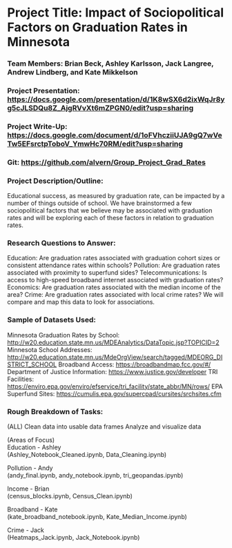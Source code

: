 # Project Title: Impact of Sociopolitical Factors on Graduation Rates in Minnesota

### Team Members: Brian Beck, Ashley Karlsson, Jack Langree, Andrew Lindberg, and  Kate Mikkelson

### Project Presentation: https://docs.google.com/presentation/d/1K8wSX6d2ixWqJr8yg5cJLSDQu8Z_AjgRVvXt6mZPGN0/edit?usp=sharing

### Project Write-Up: https://docs.google.com/document/d/1oFVhcziiUJA9gQ7wVeTw5EFsrctpToboV_YmwHc70RM/edit?usp=sharing

### Git: https://github.com/alvern/Group_Project_Grad_Rates

### Project Description/Outline:
Educational success, as measured by graduation rate, can be impacted by a number of things outside of school. We have brainstormed a few sociopolitical factors that we believe may be associated with graduation rates and will be exploring each of these factors in relation to graduation rates. 

### Research Questions to Answer: 
Education: Are graduation rates associated with graduation cohort sizes or consistent attendance rates within schools? Pollution: Are graduation rates associated with proximity to superfund sides? Telecommunications: Is access to high-speed broadband internet associated with graduation rates? Economics: Are graduation rates associated with the median income of the area? Crime: Are graduation rates associated with local crime rates? We will compare and map this data to look for associations.

### Sample of Datasets Used: 
Minnesota Graduation Rates by School: http://w20.education.state.mn.us/MDEAnalytics/DataTopic.jsp?TOPICID=2
Minnesota School Addresses: http://w20.education.state.mn.us/MdeOrgView/search/tagged/MDEORG_DISTRICT_SCHOOL
Broadband Access: https://broadbandmap.fcc.gov/#/
Department of Justice Information: https://www.justice.gov/developer
TRI Facilities: https://enviro.epa.gov/enviro/efservice/tri_facility/state_abbr/MN/rows/
EPA Superfund Sites: https://cumulis.epa.gov/supercpad/cursites/srchsites.cfm

### Rough Breakdown of Tasks: 

(ALL) 
Clean data into usable data frames
Analyze and visualize data 


(Areas of Focus)  
Education - Ashley   
    (Ashley_Notebook_Cleaned.ipynb, Data_Cleaning.ipynb)
  

Pollution - Andy  
    (andy_final.ipynb, andy_notebook.ipynb, tri_geopandas.ipynb)      
    

Income - Brian  
    (census_blocks.ipynb, Census_Clean.ipynb)

Broadband - Kate  
    (kate_broadband_notebook.ipynb, Kate_Median_Income.ipynb)
    
Crime - Jack  
    (Heatmaps_Jack.ipynb, Jack_Notebook.ipynb)
